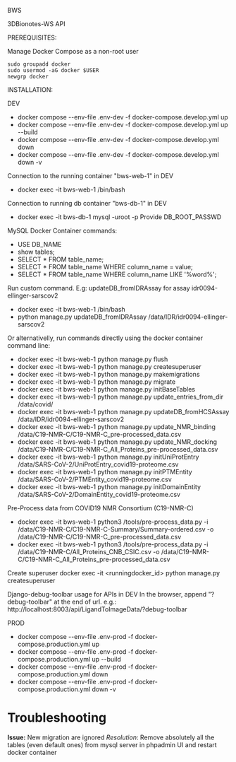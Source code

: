 BWS

3DBionotes-WS API

PREREQUISITES:

Manage Docker Compose as a non-root user
```
sudo groupadd docker
sudo usermod -aG docker $USER
newgrp docker
```

INSTALLATION:

DEV
- docker compose --env-file .env-dev -f docker-compose.develop.yml up
- docker compose --env-file .env-dev -f docker-compose.develop.yml up --build
- docker compose --env-file .env-dev -f docker-compose.develop.yml down
- docker compose --env-file .env-dev -f docker-compose.develop.yml down -v

 Connection to the running container "bws-web-1" in DEV
- docker exec -it bws-web-1 /bin/bash

Connection to running db container "bws-db-1" in DEV
- docker exec -it bws-db-1 mysql -uroot -p
  Provide DB_ROOT_PASSWD

MySQL Docker Container commands:
- USE DB_NAME
- show tables;
- SELECT * FROM table_name;
- SELECT * FROM table_name WHERE column_name = value;
- SELECT * FROM table_name WHERE column_name LIKE '%word%';

Run custom command. E.g: updateDB_fromIDRAssay for assay idr0094-ellinger-sarscov2
- docker exec -it bws-web-1 /bin/bash
- python manage.py updateDB_fromIDRAssay /data/IDR/idr0094-ellinger-sarscov2

Or alternativelly, run commands directly using the docker container command line:
- docker exec -it bws-web-1 python manage.py flush
- docker exec -it bws-web-1 python manage.py createsuperuser
- docker exec -it bws-web-1 python manage.py makemigrations
- docker exec -it bws-web-1 python manage.py migrate
- docker exec -it bws-web-1 python manage.py initBaseTables
- docker exec -it bws-web-1 python manage.py update_entries_from_dir /data/covid/
- docker exec -it bws-web-1 python manage.py updateDB_fromHCSAssay /data/IDR/idr0094-ellinger-sarscov2
- docker exec -it bws-web-1 python manage.py update_NMR_binding /data/C19-NMR-C/C19-NMR-C_pre-processed_data.csv
- docker exec -it bws-web-1 python manage.py update_NMR_docking /data/C19-NMR-C/C19-NMR-C_All_Proteins_pre-processed_data.csv
- docker exec -it bws-web-1 python manage.py initUniProtEntry /data/SARS-CoV-2/UniProtEntry_covid19-proteome.csv
- docker exec -it bws-web-1 python manage.py initPTMEntity /data/SARS-CoV-2/PTMEntity_covid19-proteome.csv
- docker exec -it bws-web-1 python manage.py initDomainEntity /data/SARS-CoV-2/DomainEntity_covid19-proteome.csv


Pre-Process data from COVID19 NMR Consortium (C19-NMR-C)
- docker exec -it bws-web-1 python3 /tools/pre-process_data.py -i /data/C19-NMR-C/C19-NMR-C-Summary/Summary-ordered.csv -o /data/C19-NMR-C/C19-NMR-C_pre-processed_data.csv
- docker exec -it bws-web-1 python3 /tools/pre-process_data.py -i /data/C19-NMR-C/All_Proteins_CNB_CSIC.csv -o /data/C19-NMR-C/C19-NMR-C_All_Proteins_pre-processed_data.csv 


Create superuser
docker exec -it <runningdocker_id> python manage.py createsuperuser

Django-debug-toolbar usage for APIs in DEV
In the browser, append "?debug-toolbar" at the end of url.
 e.g.: http://localhost:8003/api/LigandToImageData/?debug-toolbar

PROD
- docker compose --env-file .env-prod -f docker-compose.production.yml up
- docker compose --env-file .env-prod -f docker-compose.production.yml up --build 
- docker compose --env-file .env-prod -f docker-compose.production.yml down
- docker compose --env-file .env-prod -f docker-compose.production.yml down -v

# Troubleshooting
 
**Issue:** New migration are ignored
*Resolution*: Remove absolutely all the tables (even default ones) from mysql server in phpadmin UI and restart docker container